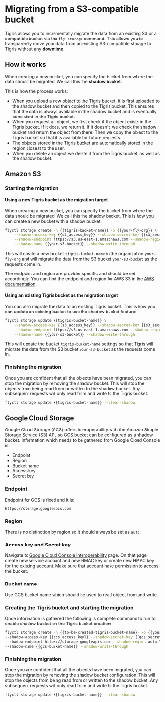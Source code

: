 # Migrating from a S3-compatible bucket

Tigris allows you to incrementally migrate the data from an existing S3 or a
compatible bucket via the `fly storage` command. This allows you to
transparently move your data from an existing S3-compatible storage to Tigris
without any **downtime**.

## How it works

When creating a new bucket, you can specify the bucket from where the data
should be migrated. We call this the **shadow bucket**.

This is how the process works:

- When you upload a new object to the Tigris bucket, it is first uploaded to the
  shadow bucket and then copied to the Tigris bucket. This ensures that the data
  is always available in the shadow bucket and is eventually consistent in the
  Tigris bucket.
- When you request an object, we first check if the object exists in the Tigris
  bucket. If it does, we return it. If it doesn't, we check the shadow bucket
  and return the object from there. Then we copy the object to the Tigris bucket
  so that it is available for future requests.
- The objects stored in the Tigris bucket are automatically stored in the region
  closest to the user.
- When you delete an object we delete it from the Tigris bucket, as well as the
  shadow bucket.

## Amazon S3

### Starting the migration

#### Using a new Tigris bucket as the migration target

When creating a new bucket, you can specify the bucket from where the data
should be migrated. We call this the shadow bucket. This is how you can create a
new bucket with a shadow bucket:

```bash
flyctl storage create -n {{tigris-bucket-name}} -o {{your-fly-org}} \
    --shadow-access-key {{s3_access_key}} --shadow-secret-key {{s3_secret_key}} \
    --shadow-endpoint https://s3.us-east-1.amazonaws.com --shadow-region us-east-1 \
    --shadow-name {{your-s3-bucket}} --shadow-write-through
```

This will create a new bucket `tigris-bucket-name` in the organization
`your-fly-org` and will migrate the data from the S3 bucket `your-s3-bucket` as
the requests come in.

The endpoint and region are provider specific and should be set accordingly. You
can find the endpoint and region for AWS S3 in the
[AWS documentation](https://docs.aws.amazon.com/general/latest/gr/s3.html).

#### Using an existing Tigris bucket as the migration target

You can also migrate the data to an existing Tigris bucket. This is how you can
update an existing bucket to use the shadow bucket feature:

```bash
flyctl storage update {{tigris-bucket-name}} \
    --shadow-access-key {{s3_access_key}} --shadow-secret-key {{s3_secret_key}} \
    --shadow-endpoint https://s3.us-east-1.amazonaws.com --shadow-region us-east-1 \
    --shadow-name {{your-s3-bucket}} --shadow-write-through
```

This will update the bucket `tigris-bucket-name` settings so that Tigris will
migrate the data from the S3 bucket `your-s3-bucket` as the requests come in.

### Finishing the migration

Once you are confident that all the objects have been migrated, you can stop the
migration by removing the shadow bucket. This will stop the objects from being
read from or written to the shadow bucket. Any subsequent requests will only
read from and write to the Tigris bucket.

```bash
flyctl storage update {{tigris-bucket-name}} --clear-shadow
```

## Google Cloud Storage

Google Cloud Storage (GCS) offers interoperability with the Amazon Simple
Storage Service (S3) API, so GCS bucket can be configured as a shadow bucket.
Information which needs to be gathered from Google Cloud Console is:

- Endpoint
- Region
- Bucket name
- Access key
- Secret key

### Endpoint

Endpoint for GCS is fixed and it is:

```
https://storage.googleapis.com
```

### Region

There is no distinction by region so it should always be set as `auto`.

### Access key and Secret key

Navigate to
[Google Cloud Console interoperability](https://console.cloud.google.com/storage/settings;tab=interoperability)
page. On that page create new service account and new HMAC key or create new
HMAC key for the existing account. Make sure that account have permission to
access the bucket.

### Bucket name

Use GCS bucket name which should be used to read object from and write.

### Creating the Tigris bucket and starting the migration

Once information is gathered the following is complete command to run to enable
shadow bucket on the Tigris bucket creation:

```bash
flyctl storage create -n {{to-be-created-tigris-bucket-name}} -o {{your-fly-org}} \
--shadow-access-key {{gcs_access_key}} --shadow-secret-key {{gcs_secret_key}} \
--shadow-endpoint https://storage.googleapis.com --shadow-region auto \
--shadow-name {{gcs-bucket-name}} --shadow-write-through
```

### Finishing the migration

Once you are confident that all the objects have been migrated, you can stop the
migration by removing the shadow bucket configuration. This will stop the
objects from being read from or written to the shadow bucket. Any subsequent
requests will only read from and write to the Tigris bucket.

```bash
flyctl storage update {{tigris-bucket-name}} --clear-shadow
```
